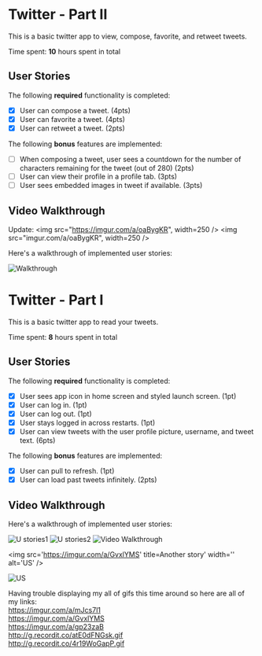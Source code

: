 # Twitter - Part II

This is a basic twitter app to view, compose, favorite, and retweet tweets.

Time spent: **10** hours spent in total

## User Stories

The following **required** functionality is completed:

- [x] User can compose a tweet. (4pts)
- [x] User can favorite a tweet. (4pts)
- [x] User can retweet a tweet. (2pts)

The following **bonus** features are implemented:

- [ ] When composing a tweet, user sees a countdown for the number of characters remaining for the tweet (out of 280) (2pts)
- [ ] User can view their profile in a profile tab. (3pts)
- [ ] User sees embedded images in tweet if available. (3pts)

## Video Walkthrough

Update: 
<img src="https://imgur.com/a/oaBygKR", width=250 />
<img src="imgur.com/a/oaBygKR", width=250 />

Here's a walkthrough of implemented user stories:

<img src='https://imgur.com/a/o4ObwdW' title='Twitter App Walkthrough' width='' alt='Walkthrough' />

# Twitter - Part I

This is a basic twitter app to read your tweets.

Time spent: **8** hours spent in total

## User Stories

The following **required** functionality is completed:

- [x] User sees app icon in home screen and styled launch screen. (1pt)
- [x] User can log in. (1pt)
- [x] User can log out. (1pt)
- [x] User stays logged in across restarts. (1pt)
- [x] User can view tweets with the user profile picture, username, and tweet text. (6pts)

The following **bonus** features are implemented:

- [x] User can pull to refresh. (1pt)
- [x] User can load past tweets infinitely. (2pts)

## Video Walkthrough

Here's a walkthrough of implemented user stories:

<img src='http://g.recordit.co/4r19WoGapP.gif' title='User stories' width='' alt='U stories1' />

<img src='http://g.recordit.co/atE0dFNGsk.gif' title='User stories cont.' width='' alt='U stories2' />

<img src='https://imgur.com/a/mJcs7l1' title='Stay logged in across restart' width='' alt='Video Walkthrough' />

<img src='https://imgur.com/a/GvxlYMS' title=Another story' width='' alt='US' />

<img src='https://imgur.com/a/gp23zaB' title='Bonus stories included' width='' alt='US' />

Having trouble displaying my all of gifs this time around so here are all of my links: <br>
https://imgur.com/a/mJcs7l1 <br>
https://imgur.com/a/GvxlYMS <br>
https://imgur.com/a/gp23zaB <br>
http://g.recordit.co/atE0dFNGsk.gif <br>
http://g.recordit.co/4r19WoGapP.gif 
